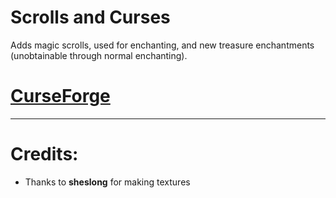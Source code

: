 # Scrolls and Curses
Adds magic scrolls, used for enchanting, and new treasure enchantments (unobtainable through normal enchanting).

# [CurseForge](https://www.curseforge.com/minecraft/mc-mods/scrolls-and-curses)

-------------------------------------------------------------

# Credits:
* Thanks to **sheslong** for making textures
